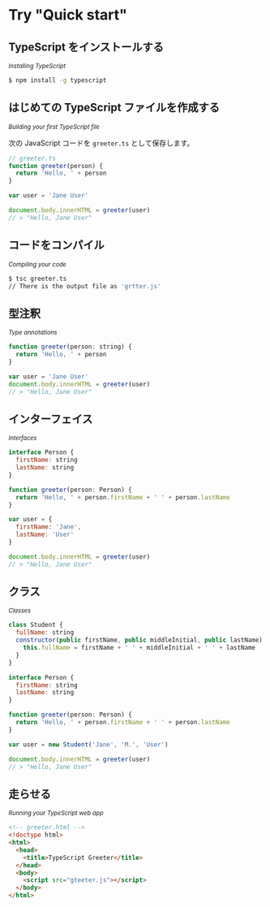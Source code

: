 # Try "Quick start"

## TypeScript をインストールする
<sup>_Installing TypeScript_</sup>

```sh
$ npm install -g typescript
```

## はじめての TypeScript ファイルを作成する
<sup>_Building your first TypeScript file_</sup>

次の JavaScript コードを `greeter.ts` として保存します。
```js
// greeter.ts
function greeter(person) {
  return 'Hello, ' + person
}

var user = 'Jane User'

document.body.innerHTML = greeter(user)
// > "Hello, Jane User"
```

## コードをコンパイル
<sup>_Compiling your code_</sup>

```sh
$ tsc greeter.ts
// There is the output file as 'grtter.js'
```

## 型注釈
<sup>_Type annotations_</sup>

```js
function greeter(person: string) {
  return 'Hello, ' + person
}

var user = 'Jane User'
document.body.innerHTML = greeter(user)
// > "Hello, Jane User"
```

## インターフェイス
<sup>_Interfaces_</sup>

```js
interface Person {
  firstName: string
  lastName: string
}

function greeter(person: Person) {
  return 'Hello, ' + person.firstName + ' ' + person.lastName
}

var user = {
  firstName: 'Jane',
  lastName: 'User'
}

document.body.innerHTML = greeter(user)
// > "Hello, Jane User"
```

## クラス
<sup>_Classes_</sup>

```js
class Student {
  fullName: string
  constructor(public firstName, public middleInitial, public lastName) {
    this.fullName = firstName + ' ' + middleInitial + ' ' + lastName
  }
}

interface Person {
  firstName: string
  lastName: string
}

function greeter(person: Person) {
  return 'Hello, ' + person.firstName + ' ' + person.lastName
}

var user = new Student('Jane', 'M.', 'User')

document.body.innerHTML = greeter(user)
// > "Hello, Jane User"
```

## 走らせる 
<sup>_Running your TypeScript web app_</sup>

```html
<!-- greeter.html -->
<!doctype html>
<html>
  <head>
    <title>TypeScript Greeter</title>
  </head>
  <body>
    <script src="gteeter.js"></script>
  </body>
</html>
```
